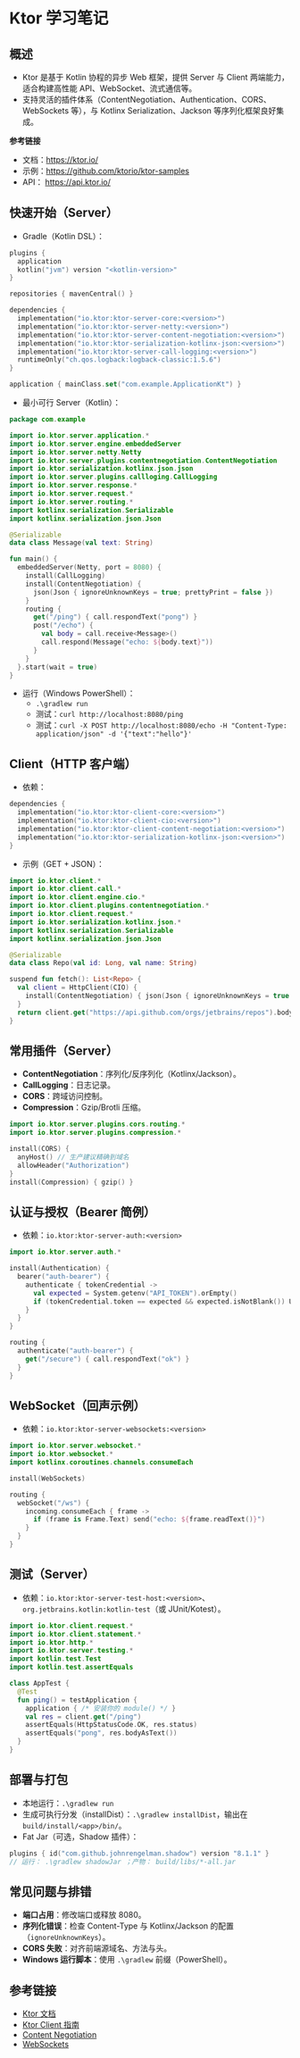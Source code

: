 # Ktor 学习笔记

## 概述

- Ktor 是基于 Kotlin 协程的异步 Web 框架，提供 Server 与 Client 两端能力，适合构建高性能 API、WebSocket、流式通信等。
- 支持灵活的插件体系（ContentNegotiation、Authentication、CORS、WebSockets 等），与 Kotlinx Serialization、Jackson 等序列化框架良好集成。

**参考链接**
- 文档：https://ktor.io/
- 示例：https://github.com/ktorio/ktor-samples
- API： https://api.ktor.io/

## 快速开始（Server）

- Gradle（Kotlin DSL）：
```kotlin
plugins {
  application
  kotlin("jvm") version "<kotlin-version>"
}

repositories { mavenCentral() }

dependencies {
  implementation("io.ktor:ktor-server-core:<version>")
  implementation("io.ktor:ktor-server-netty:<version>")
  implementation("io.ktor:ktor-server-content-negotiation:<version>")
  implementation("io.ktor:ktor-serialization-kotlinx-json:<version>")
  implementation("io.ktor:ktor-server-call-logging:<version>")
  runtimeOnly("ch.qos.logback:logback-classic:1.5.6")
}

application { mainClass.set("com.example.ApplicationKt") }
```

- 最小可行 Server（Kotlin）：
```kotlin
package com.example

import io.ktor.server.application.*
import io.ktor.server.engine.embeddedServer
import io.ktor.server.netty.Netty
import io.ktor.server.plugins.contentnegotiation.ContentNegotiation
import io.ktor.serialization.kotlinx.json.json
import io.ktor.server.plugins.callloging.CallLogging
import io.ktor.server.response.*
import io.ktor.server.request.*
import io.ktor.server.routing.*
import kotlinx.serialization.Serializable
import kotlinx.serialization.json.Json

@Serializable
data class Message(val text: String)

fun main() {
  embeddedServer(Netty, port = 8080) {
    install(CallLogging)
    install(ContentNegotiation) {
      json(Json { ignoreUnknownKeys = true; prettyPrint = false })
    }
    routing {
      get("/ping") { call.respondText("pong") }
      post("/echo") {
        val body = call.receive<Message>()
        call.respond(Message("echo: ${body.text}"))
      }
    }
  }.start(wait = true)
}
```

- 运行（Windows PowerShell）：
  - `.\gradlew run`
  - 测试：`curl http://localhost:8080/ping`
  - 测试：`curl -X POST http://localhost:8080/echo -H "Content-Type: application/json" -d '{"text":"hello"}'`

## Client（HTTP 客户端）

- 依赖：
```kotlin
dependencies {
  implementation("io.ktor:ktor-client-core:<version>")
  implementation("io.ktor:ktor-client-cio:<version>")
  implementation("io.ktor:ktor-client-content-negotiation:<version>")
  implementation("io.ktor:ktor-serialization-kotlinx-json:<version>")
}
```

- 示例（GET + JSON）：
```kotlin
import io.ktor.client.*
import io.ktor.client.call.*
import io.ktor.client.engine.cio.*
import io.ktor.client.plugins.contentnegotiation.*
import io.ktor.client.request.*
import io.ktor.serialization.kotlinx.json.*
import kotlinx.serialization.Serializable
import kotlinx.serialization.json.Json

@Serializable
data class Repo(val id: Long, val name: String)

suspend fun fetch(): List<Repo> {
  val client = HttpClient(CIO) {
    install(ContentNegotiation) { json(Json { ignoreUnknownKeys = true }) }
  }
  return client.get("https://api.github.com/orgs/jetbrains/repos").body()
}
```

## 常用插件（Server）

- **ContentNegotiation**：序列化/反序列化（Kotlinx/Jackson）。
- **CallLogging**：日志记录。
- **CORS**：跨域访问控制。
- **Compression**：Gzip/Brotli 压缩。

```kotlin
import io.ktor.server.plugins.cors.routing.*
import io.ktor.server.plugins.compression.*

install(CORS) {
  anyHost() // 生产建议精确到域名
  allowHeader("Authorization")
}
install(Compression) { gzip() }
```

## 认证与授权（Bearer 简例）

- 依赖：`io.ktor:ktor-server-auth:<version>`
```kotlin
import io.ktor.server.auth.*

install(Authentication) {
  bearer("auth-bearer") {
    authenticate { tokenCredential ->
      val expected = System.getenv("API_TOKEN").orEmpty()
      if (tokenCredential.token == expected && expected.isNotBlank()) UserIdPrincipal("user") else null
    }
  }
}

routing {
  authenticate("auth-bearer") {
    get("/secure") { call.respondText("ok") }
  }
}
```

## WebSocket（回声示例）

- 依赖：`io.ktor:ktor-server-websockets:<version>`
```kotlin
import io.ktor.server.websocket.*
import io.ktor.websocket.*
import kotlinx.coroutines.channels.consumeEach

install(WebSockets)

routing {
  webSocket("/ws") {
    incoming.consumeEach { frame ->
      if (frame is Frame.Text) send("echo: ${frame.readText()}")
    }
  }
}
```

## 测试（Server）

- 依赖：`io.ktor:ktor-server-test-host:<version>`、`org.jetbrains.kotlin:kotlin-test`（或 JUnit/Kotest）。
```kotlin
import io.ktor.client.request.*
import io.ktor.client.statement.*
import io.ktor.http.*
import io.ktor.server.testing.*
import kotlin.test.Test
import kotlin.test.assertEquals

class AppTest {
  @Test
  fun ping() = testApplication {
    application { /* 安装你的 module() */ }
    val res = client.get("/ping")
    assertEquals(HttpStatusCode.OK, res.status)
    assertEquals("pong", res.bodyAsText())
  }
}
```

## 部署与打包

- 本地运行：`.\gradlew run`
- 生成可执行分发（installDist）：`.\gradlew installDist`，输出在 `build/install/<app>/bin/`。
- Fat Jar（可选，Shadow 插件）：
```kotlin
plugins { id("com.github.johnrengelman.shadow") version "8.1.1" }
// 运行： .\gradlew shadowJar ；产物： build/libs/*-all.jar
```

## 常见问题与排错

- **端口占用**：修改端口或释放 8080。
- **序列化错误**：检查 Content-Type 与 Kotlinx/Jackson 的配置（`ignoreUnknownKeys`）。
- **CORS 失败**：对齐前端源域名、方法与头。
- **Windows 运行脚本**：使用 `.\gradlew` 前缀（PowerShell）。

## 参考链接

- [Ktor 文档](https://ktor.io/docs/)
- [Ktor Client 指南](https://ktor.io/docs/client-create-new-application.html)
- [Content Negotiation](https://ktor.io/docs/serialization.html)
- [WebSockets](https://ktor.io/docs/servers-features-websockets.html)
